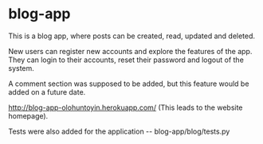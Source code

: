 # blog-app
This is a blog app, where posts can be created, read, updated and deleted.

New users can register new accounts and explore the features of the app. They can login to their accounts, reset their password and logout of the system.

A comment section was supposed to be added, but this feature would be added on a future date.

http://blog-app-olohuntoyin.herokuapp.com/ (This leads to the website homepage).

Tests were also added for the application -- blog-app/blog/tests.py
